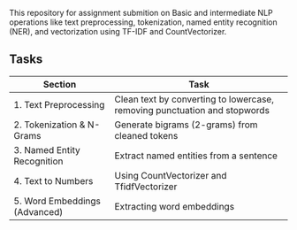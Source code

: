 
This repository for assignment submition on Basic and intermediate NLP operations like text preprocessing, tokenization, named entity recognition (NER), and vectorization using TF-IDF and CountVectorizer.

## Tasks

| Section | Task |
|--------|------|
| 1. Text Preprocessing | Clean text by converting to lowercase, removing punctuation and stopwords |
| 2. Tokenization & N-Grams | Generate bigrams (2-grams) from cleaned tokens |
| 3. Named Entity Recognition | Extract named entities from a sentence |
| 4. Text to Numbers | Using CountVectorizer and TfidfVectorizer |
| 5. Word Embeddings (Advanced) | Extracting word embeddings |
